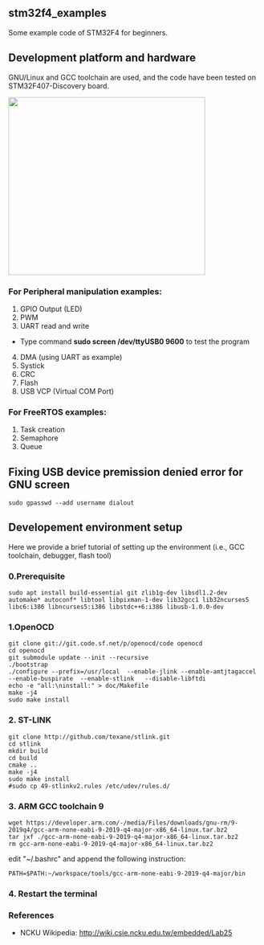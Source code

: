 ## stm32f4_examples

Some example code of STM32F4 for beginners.

## Development platform and hardware

GNU/Linux and GCC toolchain are used, and the code have been tested on STM32F407-Discovery board.

<img src="stm32f4-discovery.jpg" height="354px" width="392px" />

### For Peripheral manipulation examples:
1. GPIO Output (LED)
2. PWM
3. UART read and write
  * Type command **sudo screen /dev/ttyUSB0 9600** to test the program
4. DMA (using UART as example)
5. Systick
6. CRC
7. Flash 
8. USB VCP (Virtual COM Port)

### For FreeRTOS examples:
1. Task creation
2. Semaphore
3. Queue

## Fixing USB device premission denied error for GNU screen

```
sudo gpasswd --add username dialout
```

## Developement environment setup

Here we provide a brief tutorial of setting up the environment (i.e., GCC toolchain, debugger, flash tool)

### 0.Prerequisite

```
sudo apt install build-essential git zlib1g-dev libsdl1.2-dev automake* autoconf* libtool libpixman-1-dev lib32gcc1 lib32ncurses5 libc6:i386 libncurses5:i386 libstdc++6:i386 libusb-1.0.0-dev
```

### 1.OpenOCD

```
git clone git://git.code.sf.net/p/openocd/code openocd
cd openocd
git submodule update --init --recursive
./bootstrap
./configure --prefix=/usr/local  --enable-jlink --enable-amtjtagaccel --enable-buspirate  --enable-stlink   --disable-libftdi
echo -e "all:\ninstall:" > doc/Makefile
make -j4
sudo make install
```

### 2. ST-LINK

```
git clone http://github.com/texane/stlink.git
cd stlink
mkdir build
cd build
cmake ..
make -j4
sudo make install
#sudo cp 49-stlinkv2.rules /etc/udev/rules.d/
```

### 3. ARM GCC toolchain 9

```
wget https://developer.arm.com/-/media/Files/downloads/gnu-rm/9-2019q4/gcc-arm-none-eabi-9-2019-q4-major-x86_64-linux.tar.bz2
tar jxf ./gcc-arm-none-eabi-9-2019-q4-major-x86_64-linux.tar.bz2
rm gcc-arm-none-eabi-9-2019-q4-major-x86_64-linux.tar.bz2
```

edit "~/.bashrc" and append the following instruction:

```
PATH=$PATH:~/workspace/tools/gcc-arm-none-eabi-9-2019-q4-major/bin
```

### 4. Restart the terminal

### References

* NCKU Wikipedia: http://wiki.csie.ncku.edu.tw/embedded/Lab25

